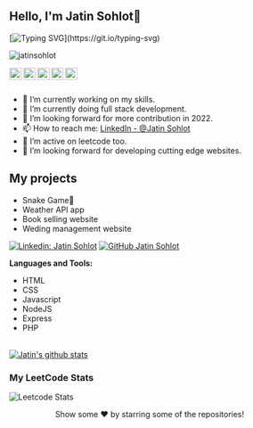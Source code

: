 ## Hello, I'm Jatin Sohlot👋

[![Typing SVG](https://readme-typing-svg.herokuapp.com?size=25&color=1A9AF7&lines=I'm+a+Full+Slack+devloper;+and+a+coder.)](https://git.io/typing-svg)

<p align="left"> <img src="https://komarev.com/ghpvc/?username=jatinsohlot&label=Views&color=blue&style=plastic" alt="jatinsohlot"/> </p>

<a href="https://www.linkedin.com/in/jatin-sohlot">
  <img align="left" alt="Jatin's Linkdein" width="22px" src="https://cdn.jsdelivr.net/npm/simple-icons@v3/icons/linkedin.svg" />
</a>
<a href="https://github.com/codedfilepile">
  <img align="left" alt="Jatin's Github" width="22px" src="https://cdn.jsdelivr.net/npm/simple-icons@v3/icons/github.svg" />
</a>
<a href="https://t.me/Levi_ackermen_012">
  <img align="left" alt="Jatin's Telegram" width="22px" src="https://cdn.jsdelivr.net/npm/simple-icons@v3/icons/telegram.svg" />
</a>
<a href="https://www.instagram.com/j3sohlot/">
  <img align="left" alt="Jatin's Instagram" width="22px" src="https://cdn.jsdelivr.net/npm/simple-icons@v3/icons/instagram.svg" />
</a>
<a href="https://www.facebook.com/profile.php?viewas=100000686899395&id=100017073694135">
  <img align="left" alt="Jatin's Facebook" width="22px" src="https://cdn.jsdelivr.net/npm/simple-icons@v3/icons/facebook.svg" />
</a>

<br/>
<br/> 


- 🔭 I’m currently working on my skills.
- 🌱 I’m currently doing full stack development.
- 🤔 I’m looking forward for more contribution in 2022.
- 📫 How to reach me: [LinkedIn - @Jatin Sohlot](https://www.linkedin.com/in/jatin-sohlot)
- 🌱 I’m active on leetcode too.
- 🤔 I’m looking forward for developing cutting edge websites.

## My projects
- Snake Game🐍
- Weather API app
- Book selling website
- Weding management website

[![Linkedin: Jatin Sohlot](https://img.shields.io/badge/-jatin-sohlot-blue?style=flat-square&logo=Linkedin&logoColor=white&link=https://www.linkedin.com/in/jatinsohlot/)](https://www.linkedin.com/in/jatinsohlot/)
[![GitHub Jatin Sohlot](https://img.shields.io/github/followers/codedfilepile?label=follow&style=social)](https://github.com/codedfilepile)


**Languages and Tools:**  
- HTML
- CSS
- Javascript
- NodeJS
- Express
- PHP

<br/>
<a href="https://github.com/codedfilepile">
 <img align="center" src="https://github-readme-stats.vercel.app/api?username=codedfilepile&show_icons=true&theme=light&line_height=27" alt="Jatin's github stats"/>
</a>

### My LeetCode Stats
![Leetcode Stats](https://leetcode.card.workers.dev/?username=jatinsohlot)

<div align="center">
Show some ❤️ by starring some of the repositories!
</div>
